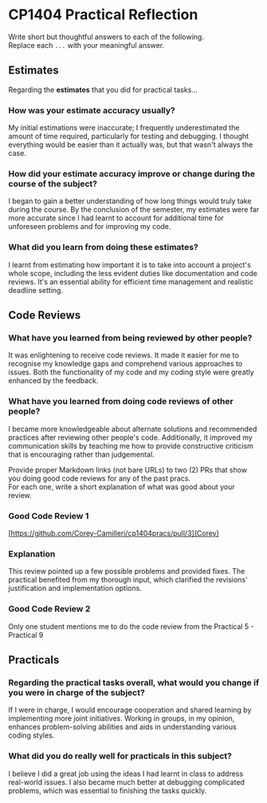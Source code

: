 # CP1404 Practical Reflection

Write short but thoughtful answers to each of the following.  
Replace each `...` with your meaningful answer.

## Estimates

Regarding the **estimates** that you did for practical tasks...

### How was your estimate accuracy usually?

My initial estimations were inaccurate; I frequently underestimated the amount of time required, 
particularly for testing and debugging. I thought everything would be easier than it actually was, but that wasn't always the case.

### How did your estimate accuracy improve or change during the course of the subject?

I began to gain a better understanding of how long things would truly take during the course. By the conclusion of the semester, 
my estimates were far more accurate since I had learnt to account for additional time for unforeseen problems and for improving my code.

### What did you learn from doing these estimates?

I learnt from estimating how important it is to take into account a project's whole scope, including the less evident duties like documentation and code reviews. 
It's an essential ability for efficient time management and realistic deadline setting.

## Code Reviews

### What have you learned from being reviewed by other people?

It was enlightening to receive code reviews. It made it easier for me to recognise my knowledge gaps and comprehend various approaches to issues. 
Both the functionality of my code and my coding style were greatly enhanced by the feedback.

### What have you learned from doing code reviews of other people?

I became more knowledgeable about alternate solutions and recommended practices after reviewing other people's code. 
Additionally, it improved my communication skills by teaching me how to provide constructive criticism that is encouraging rather than judgemental.

Provide proper Markdown links (not bare URLs) to two (2) PRs that show you doing good code reviews for any of the past
pracs.  
For each one, write a short explanation of what was good about your review.

### Good Code Review 1

[https://github.com/Corey-Camilleri/cp1404pracs/pull/3](Corey)

### Explanation


This review pointed up a few possible problems and provided fixes. 
The practical benefited from my thorough input, which clarified the revisions' justification and implementation options.

### Good Code Review 2

Only one student mentions me to do the code review from the Practical 5 - Practical 9


## Practicals

### Regarding the **practical tasks** overall, what would you change if you were in charge of the subject?

If I were in charge, I would encourage cooperation and shared learning by implementing more joint initiatives. 
Working in groups, in my opinion, enhances problem-solving abilities and aids in understanding various coding styles.

### What did you do really well for practicals in this subject?

I believe I did a great job using the ideas I had learnt in class to address real-world issues. 
I also became much better at debugging complicated problems, which was essential to finishing the tasks quickly.